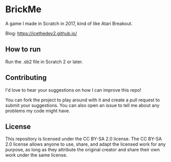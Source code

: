 # BrickMe
A game I made in Scratch in 2017, kind of like Atari Breakout.

Blog: https://icethedev2.github.io/

## How to run
Run the .sb2 file in Scratch 2 or later.

## Contributing
I'd love to hear your suggestions on how I can improve this repo!

You can fork the project to play around with it and create a pull request to submit your suggestions. You can also open an issue to tell me about any problems my code might have.

## License
This repository is licensed under the CC BY-SA 2.0 license. The CC BY-SA 2.0 license allows anyone to use, share, and adapt the licensed work for any purpose, as long as they attribute the original creator and share their own work under the same license.
